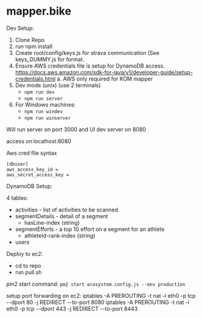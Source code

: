 # mapper.bike

Dev Setup:

1. Clone Repo
2. run npm install
3. Create root/config/keys.js for strava communication (See keys_DUMMY.js for format.
4. Ensure AWS credentials file is setup for DynamoDB access.
   https://docs.aws.amazon.com/sdk-for-java/v1/developer-guide/setup-credentials.html
   a. AWS only required for KOM mapper    
5. Dev mode (unix) (use 2 terminals)
   * `npm run dev`
   * `npm run server`
6. For Windows machines:
   * `npm run windev`
   * `npm run winserver`

Will run server on port 3000 and UI dev server on 8080

access on localhost:8080


Aws cred file syntax
```
[dbuser]
aws_access_key_id =
aws_secret_access_key =
```

DynamoDB Setup:

4 tables:
* activities - list of activities to be scanned
* segmentDetails - detail of a segment
   * hasLine-index (string)
* segmentEfforts - a top 10 effort on a segment for an athlete
   * athleteId-rank-index (string)
* users

Deploy to ec2:
* cd to repo
* run pull.sh

pm2 start command:
`pm2 start ecosystem.config.js --env production`

setup port forwarding on ec2:
iptables -A PREROUTING -t nat -i eth0 -p tcp --dport 80 -j REDIRECT --to-port 8080
iptables -A PREROUTING -t nat -i eth0 -p tcp --dport 443 -j REDIRECT --to-port 8443

